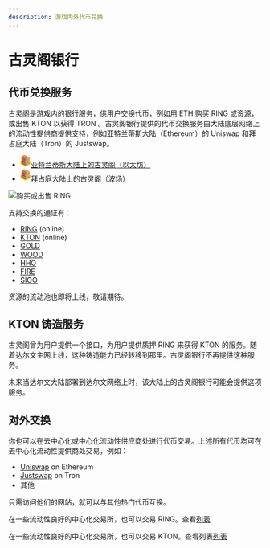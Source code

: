 ```yaml
---
description: 游戏内外代币兑换
---
```


# 古灵阁银行

## 代币兑换服务

古灵阁是游戏内的银行服务，供用户交换代币，例如用 ETH 购买 RING 或资源，或出售 KTON 以获得 TRON 。古灵阁银行提供的代币交换服务由大陆底层网络上的流动性提供商提供支持，例如亚特兰蒂斯大陆（Ethereum）的 Uniswap 和拜占庭大陆（Tron）的 Justswap。

* ![古灵阁](../../.gitbook/assets/gringott.png)[亚特兰蒂斯大陆上的古灵阁（以太坊）](https://www.evolution.land/land/1/bank/buy-ring)
* ![古灵阁](../../.gitbook/assets/gringott.png)[拜占庭大陆上的古灵阁（波场）](https://www.evolution.land/land/2/bank/buy-ring)

![购买或出售 RING](advanced-trading-gringott-bank-cn.jpg)

支持交换的通证有：

* [RING](/getting-started/tokens/ring.md) \(online\)
* [KTON](/advanced/trading/getting-started/tokens/kton.md) \(online\)
* [GOLD](/advanced/trading/getting-started/tokens/resource/README.md#gold)
* [WOOD](/advanced/trading/getting-started/tokens/resource/README.md#wood)
* [HHO](/advanced/trading/getting-started/tokens/resource/README.md#hho)
* [FIRE](/advanced/trading/getting-started/tokens/resource/README.md#fire)
* [SIOO](/advanced/trading/getting-started/tokens/resource/README.md#sioo)

资源的流动池也即将上线，敬请期待。

## KTON 铸造服务

古灵阁曾为用户提供一个接口，为用户提供质押 RING 来获得 KTON 的服务。随着达尔文主网上线，这种铸造能力已经转移到那里。古灵阁银行不再提供这种服务。

未来当达尔文大陆部署到达尔文网络上时，该大陆上的古灵阁银行可能会提供这项服务。

## 对外交换

你也可以在去中心化或中心化流动性供应商处进行代币交易。上述所有代币均可在去中心化流动性提供商处交易，例如：

* [Uniswap](https://info.uniswap.org/token/0x9469d013805bffb7d3debe5e7839237e535ec483) on Ethereum
* [Justswap](https://justswap.io/#/scan/detail/trx/TL175uyihLqQD656aFx3uhHYe1tyGkmXaW) on Tron 
* 其他

只需访问他们的网站，就可以与其他热门代币互换。

在一些流动性良好的中心化交易所，也可以交易 RING。查看[列表](/getting-started/tokens/ring/README.md#dex)

在一些流动性良好的中心化交易所，也可以交易 KTON。查看列表[列表](/getting-started/tokens/kton/README.md#dex)

